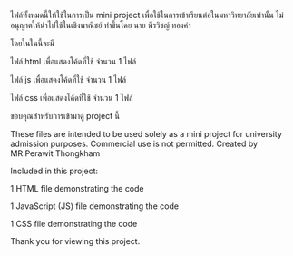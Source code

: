 ไฟล์ทั้งหมดนี้ให้ใช้ในการเป็น mini project เพื่อใช้ในการเข้าเรียนต่อในมหาวิทยาลัยเท่านั้น ไม่อนุญาตให้นำไปใช้ในเชิงพาณิชย์ ทำขึ้นโดย นาย พีรวิชญ์ ทองคำ

โดยในในนี้จะมี

ไฟล์ html เพื่อแสดงโค้ดที่ใช้  จำนวน 1 ไฟล์

ไฟล์ js เพื่อแสดงโค้ดที่ใช้  จำนวน 1 ไฟล์

ไฟล์ css เพื่อแสดงโค้ดที่ใช้  จำนวน 1 ไฟล์

ขอบคุณสำหรับการเข้ามาดู project นี้

These files are intended to be used solely as a mini project for university admission purposes. Commercial use is not permitted. Created by MR.Perawit Thongkham

Included in this project:

1 HTML file demonstrating the code

1 JavaScript (JS) file demonstrating the code

1 CSS file demonstrating the code

Thank you for viewing this project.
